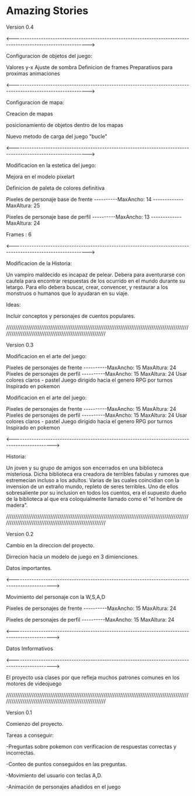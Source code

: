 # Amazing Stories

Version 0.4


<-------------------------------------------------------------------------------------------------------------->

Configuracion de objetos del juego:

Valores y-x
Ajuste de sombra
Definicion de frames
Preparativos para proximas animaciones

<-------------------------------------------------------------------------------------------------------------->


Configuracion de mapa:


Creacion de mapas 


posicionamiento de objetos dentro de los mapas 


Nuevo metodo de carga del juego "bucle"



<-------------------------------------------------------------------------------------------------------------->


Modificacion en la estetica del juego:


Mejora en el modelo pixelart


Definicion de paleta de colores definitiva


Pixeles de personaje base de frente ----------MaxAncho: 14  -------------     MaxAltura: 25


Pixeles de personaje base de perfil ----------MaxAncho: 13  -------------     MaxAltura: 24


Frames : 6


<-------------------------------------------------------------------------------------------------------------->


Modificacion de la Historia:


Un vampiro maldecido es incapaz de pelear. Debera para aventurarse con cautela para encontrar respuestas de los ocurrido en el mundo durante su letargo. Para ello debera buscar, crear, convencer, y restaurar a los monstruos o humanos que lo ayudaran en su viaje.


Ideas: 


Incluir conceptos y personajes de cuentos populares.


/////////////////////////////////////////////////////////////////////////////////////////////////////////////////////////////////////////////////////////


Version 0.3

Modificacion en el arte del juego:


Pixeles de personajes de frente ----------MaxAncho: 15      MaxAltura: 24
Pixeles de personajes de perfil ----------MaxAncho: 15      MaxAltura: 24
Usar colores claros - pastel
Juego dirigido hacia el genero RPG por turnos
Inspirado en pokemon


Modificacion en el arte del juego:


Pixeles de personajes de frente ----------MaxAncho: 15      MaxAltura: 24
Pixeles de personajes de perfil ----------MaxAncho: 15      MaxAltura: 24
Usar colores claros - pastel
Juego dirigido hacia el genero RPG por turnos
Inspirado en pokemon

<----------------------------------------------------------------------------------------------->

Historia:

Un joven y su grupo de amigos son encerrados en una biblioteca misteriosa. Dicha biblioteca era creadora de terribles fabulas y rumores que estremecian incluso a los adultos. Varias de las cuales coincidian con la invension de un extraño mundo, repleto de seres terribles. Uno de ellos sobresaliente por su inclusion en todos los cuentos, era el supuesto dueño de la biblioteca al que era coloquialmente llamado como el "el hombre de madera".




/////////////////////////////////////////////////////////////////////////////////////////////////////////////////////////////////////////////////////////


Version 0.2


Cambio en la direccion del proyecto.


Dirrecion hacia un modelo de juego en 3 dimienciones.


Datos importantes.


<----------------------------------------------------------------------------------------------->


Movimiento del personaje con la W,S,A,D


Pixeles de personajes de frente ----------MaxAncho: 15      MaxAltura: 24


Pixeles de personajes de perfil ----------MaxAncho: 15      MaxAltura: 24



<----------------------------------------------------------------------------------------------->


Datos Imformativos


<----------------------------------------------------------------------------------------------->

El proyecto usa clases por que refleja muchos patrones comunes en los motores de videojuego



/////////////////////////////////////////////////////////////////////////////////////////////////////////////////////////////////////////////////////////



Version 0.1


Comienzo del proyecto.


Tareas a conseguir:


-Preguntas sobre pokemon con verificacion de respuestas correctas y incorrectas.


-Conteo de puntos conseguidos en las preguntas.


-Movimiento del usuario con teclas A,D.


-Animación de personajes añadidos en el juego

